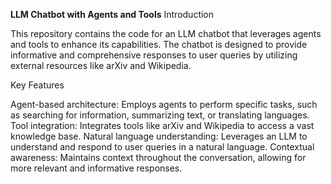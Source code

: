 **LLM Chatbot with Agents and Tools**
Introduction

This repository contains the code for an LLM chatbot that leverages agents and tools to enhance its capabilities. The chatbot is designed to provide informative and comprehensive responses to user queries by utilizing external resources like arXiv and Wikipedia.

Key Features

Agent-based architecture: Employs agents to perform specific tasks, such as searching for information, summarizing text, or translating languages.
Tool integration: Integrates tools like arXiv and Wikipedia to access a vast knowledge base.
Natural language understanding: Leverages an LLM to understand and respond to user queries in a natural language.
Contextual awareness: Maintains context throughout the conversation, allowing for more relevant and informative responses.
